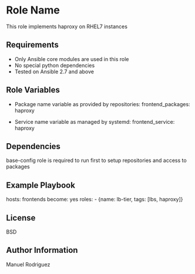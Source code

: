 Role Name
=========

This role implements haproxy on RHEL7 instances

Requirements
------------

- Only Ansible core modules are used in this role
- No special python dependencies
- Tested on Ansible 2.7 and above

Role Variables
--------------

- Package name variable as provided by repositories:
frontend_packages: haproxy

- Service name variable as managed by systemd: 
frontend_service: haproxy

Dependencies
------------

base-config role is required to run first to setup repositories and access to packages

Example Playbook
----------------

  hosts: frontends
  become: yes
  roles:
    - {name: lb-tier, tags: [lbs, haproxy]}

License
-------

BSD

Author Information
------------------

Manuel Rodriguez
